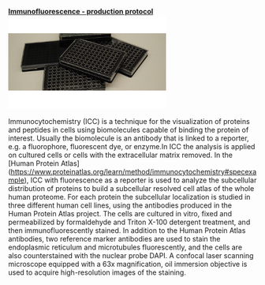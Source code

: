 [**Immunofluorescence - production protocol**](./productionSOP.pdf)
![image](./images/production.png)

Immunocytochemistry (ICC) is a technique for the visualization of proteins and peptides in cells using biomolecules capable of binding the protein of interest. Usually the biomolecule is an antibody that is linked to a reporter, e.g. a fluorophore, fluorescent dye, or enzyme.In ICC the analysis is applied on cultured cells or cells with the extracellular matrix removed. In the [Human Protein Atlas] (https://www.proteinatlas.org/learn/method/immunocytochemistry#specexample), ICC with fluorescence as a reporter is used to analyze the subcellular distribution of proteins to build a subcellular resolved cell atlas of the whole human proteome. For each protein the subcellular localization is studied in three different human cell lines, using the antibodies produced in the Human Protein Atlas project. The cells are cultured in vitro, fixed and permeabilized by formaldehyde and Triton X-100 detergent treatment, and then immunofluorescently stained. In addition to the Human Protein Atlas antibodies, two reference marker antibodies are used to stain the endoplasmic reticulum and microtubules fluorescently, and the cells are also counterstained with the nuclear probe DAPI. A confocal laser scanning microscope equipped with a 63x magnification, oil immersion objective is used to acquire high-resolution images of the staining. 

